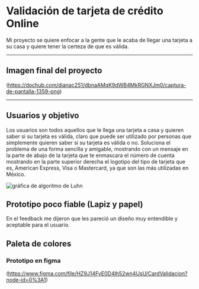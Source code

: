 # Validación de tarjeta de crédito Online

Mi proyecto se quiere enfocar a la gente que le acaba de llegar una tarjeta 
a su casa y quiere tener la certeza de que es válida.
***

## Imagen final del proyecto
(https://dochub.com/dianac251/dbnaAMqK9dWB4MkRGNXJm0/captura-de-pantalla-1359-png)
***

## Usuarios y objetivo

Los usuarios son todos aquellos que le llega una tarjeta a casa y quieren saber si su tarjeta es válida,
claro que puede ser utilizado por personas que simplemente quieren saber si su tarjeta es válida o no.
Soluciona el problema de una forma sencilla y amigable, mostrando con un mensaje en la parte de abajo de la 
tarjeta que te enmascara el número de cuenta mostrando en la parte superior derecha el logotipo del tipo de 
tarjeta que es, American Express, Visa o Mastercard, ya que son las más utilizadas en México.

![gráfica de algoritmo de Luhn](https://www.101computing.net/wp/wp-content/uploads/Luhn-Algorithm.png)

## Prototipo poco fiable (Lapiz y papel)


En el feedback me dijeron que les pareció un diseño muy entendible y aceptable para el usuario.

## Paleta de colores 



### Prototipo en figma

(https://www.figma.com/file/HZ9J14FyE0D4lh52wn4UsU/CardValidacion?node-id=0%3A1)

